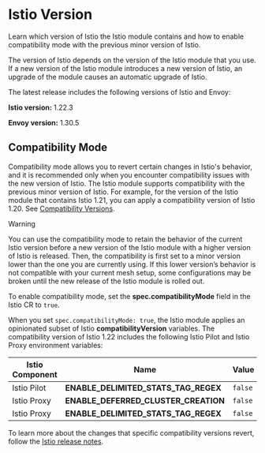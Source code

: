 # Istio Version
Learn which version of Istio the Istio module contains and how to enable compatibility mode with the previous minor version of Istio.

The version of Istio depends on the version of the Istio module that you use. If a new version of the Istio module introduces a new version of Istio, an upgrade of the module causes an automatic upgrade of Istio.

The latest release includes the following versions of Istio and Envoy:  

**Istio version:** 1.22.3

**Envoy version:** 1.30.5

## Compatibility Mode

Compatibility mode allows you to revert certain changes in Istio's behavior, and it is recommended only when you encounter compatibility issues with the new version of Istio. The Istio module supports compatibility with the previous minor version of Istio. For example, for the version of the Istio module that contains Istio 1.21, you can apply a compatibility version of Istio 1.20. See [Compatibility Versions](https://istio.io/latest/docs/setup/additional-setup/compatibility-versions/).

> [!WARNING]
> You can use the compatibility mode to retain the behavior of the current Istio version before a new version of the Istio module with a higher version of Istio is released. Then, the compatibility is first set to a minor version lower than the one you are currently using. If this lower version’s behavior is not compatible with your current mesh setup, some configurations may be broken until the new release of the Istio module is rolled out.

To enable compatibility mode, set the **spec.compatibilityMode** field in the Istio CR to `true`.

When you set `spec.compatibilityMode: true`, the Istio module applies an opinionated subset of Istio **compatibilityVersion** variables. The compatibility version of Istio 1.22 includes the following Istio Pilot and Istio Proxy environment variables:

| Istio Component | Name                                 | Value   |
|-----------------|--------------------------------------|---------|
| Istio Pilot     | **ENABLE_DELIMITED_STATS_TAG_REGEX** | `false` |
| Istio Proxy     | **ENABLE_DEFERRED_CLUSTER_CREATION** | `false` |
| Istio Proxy     | **ENABLE_DELIMITED_STATS_TAG_REGEX** | `false` |

To learn more about the changes that specific compatibility versions revert, follow the [Istio release notes](https://github.com/kyma-project/istio/releases).